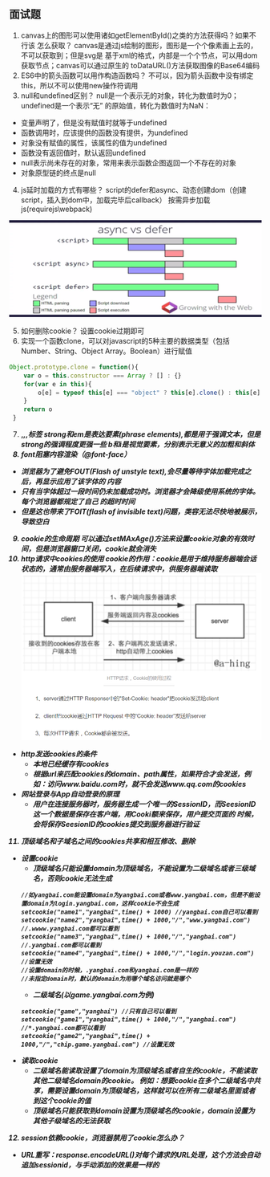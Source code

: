 ## 面试题
1. canvas上的图形可以使用诸如getElementById()之类的方法获得吗？如果不行该
怎么获取？
canvas是通过js绘制的图形，图形是一个个像素画上去的，不可以获取到；但是svg是
基于xml的格式，内部是一个个节点，可以用dom获取节点；canvas可以通过原生的
toDataURL()方法获取图像的Base64编码
2. ES6中的箭头函数可以用作构造函数吗？
不可以，因为箭头函数中没有绑定this，所以不可以使用new操作符调用
3. null和undefined区别？
null是一个表示无的对象，转化为数值时为0；undefined是一个表示“无”
的原始值，转化为数值时为NaN：
- 变量声明了，但是没有赋值时就等于undefined
- 函数调用时，应该提供的函数没有提供，为undefined
- 对象没有赋值的属性，该属性的值为undefined
- 函数没有返回值时，默认返回undefined
- null表示尚未存在的对象，常用来表示函数企图返回一个不存在的对象
- 对象原型链的终点是null
4. js延时加载的方式有哪些？
script的defer和async、动态创建dom（创建script，插入到dom中，加载完毕后callback）
按需异步加载js(requirejs\webpack)

![](../image/1.png)

5. 如何删除cookie？
设置cookie过期即可
6. 实现一个函数clone，可以对javascript的5种主要的数据类型（包括Number、String、Object
Array。Boolean）进行赋值
```javascript
Object.prototype.clone = function(){
    var o = this.constructor === Array ? [] : {}
    for(var e in this){
        o[e] = typeof this[e] === "object" ? this[e].clone() : this[e]
    }
    return o
 }
 ```
7. <strong>,<em>,<b>,<i>标签
strong和em是表达要素(phrase elements),都是用于强调文本，但是strong的强调程度更强一些
b和i是视觉要素，分别表示无意义的加粗和斜体
8. font阻塞内容渲染（@font-face）
- 浏览器为了避免FOUT(Flash of unstyle text),会尽量等待字体加载完成之后，再显示应用了该字体的
内容
- 只有当字体超过一段时间仍未加载成功时。浏览器才会降级使用系统的字体。每个浏览器都规定了自己
的超时时间
- 但是这也带来了FOIT(flash of invisible text)问题，类容无法尽快地被展示，导致空白
9. cookie的生命周期
可以通过setMAxAge()方法来设置cookie对象的有效时间，但是浏览器窗口关闭，cookie就会消失
10. http请求中cookies的使用
cookie的作用：cookie是用于维持服务器端会话状态的，通常由服务器端写入，在后续请求中，供服务器端读取
![](../image/6.png)
- http发送cookies的条件
    - 本地已经缓存有cookies
    - 根据url来匹配cookies的domain、path属性，如果符合才会发送，例如：访问www.baidu.com时，就不会发送www.qq.com的cookies
- 网站登录与App自动登录的原理
    - 用户在连接服务器时，服务器生成一个唯一的SessionID，而SeesionID这一个数据是保存在客户端，用Cooki额来保存，用户提交页面的
    时候，会将保存SeesionID的cookies提交到服务器进行验证
11. 顶级域名和子域名之间的cookies共享和相互修改、删除
- 设置cookie
    - 顶级域名只能设置domain为顶级域名，不能设置为二级域名或者三级域名，否则cookie无法生成
    ```
    //如yangbai.com能设置domain为yangbai.com或者www.yangbai.com，但是不能设置domain为login.yangbai.com，这样cookie不会生成
    setcookie("name1","yangbai",time() + 1000) //yangbai.com自己可以看到
    setcookie("name2","yangbai",time() + 1000,"/","www.yangbai.com") //.wwww.yangbai.com都可以看到
    setcookie("name3","yangbai",time() + 1000,"/","yangbai.com") //.yangbai.com都可以看到
    setcookie("name4","yangbai",time() + 1000,"/","login.youzan.com") //设置无效
    //设置domain的时候，.yangbai.com和yangbai.com是一样的
    //未指定domain时，默认的domain为用哪个域名访问就是哪个
    ```
    - 二级域名(以game.yangbai.com为例)
    ```
    setcookie("game","yangbai") //只有自己可以看到
    setcookie("game1","yangbai",time() + 1000,"/","yangbai.com") //*.yangbai.com都可以看到
    setcookie("game2","yangbai",time() + 1000,"/","chip.game.yangbai.com") //设置无效
    ```
- 读取cookie
    - 二级域名能读取设置了domain为顶级域名或者自生的cookie，不能读取其他二级域名domain的cookie。
    例如：想要cookie在多个二级域名中共享，需要设置domain为顶级域名，这样就可以在所有二级域名里面或者到这个cookie的值
    - 顶级域名只能获取到domain设置为顶级域名的cookie，domain设置为其他子级域名的无法获取
12. session依赖cookie，浏览器禁用了cookie怎么办？
- URL重写：response.encodeURL()对每个请求的URL处理，这个方法会自动追加sessionid，与手动添加的效果是一样的